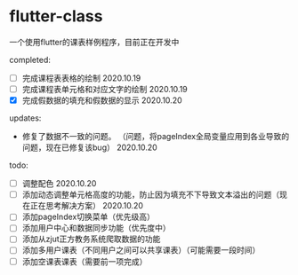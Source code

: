 # flutter-class

 一个使用flutter的课表样例程序，目前正在开发中

completed:

- [ ] 完成课程表表格的绘制 2020.10.19
- [ ] 完成课程表单元格和对应文字的绘制 2020.10.19
- [x] 完成假数据的填充和假数据的显示 2020.10.20

updates:

- 修复了数据不一致的问题。
（问题，将pageIndex全局变量应用到各业导致的问题，现在已修复该bug） 2020.10.20

todo:

- [ ] 调整配色 2020.10.20
- [ ] 添加动态调整单元格高度的功能，防止因为填充不下导致文本溢出的问题（现在正在思考解决方案） 2020.10.20
- [ ] 添加pageIndex切换菜单（优先级高）
- [ ] 添加用户中心和数据同步功能（优先度中）
- [ ] 添加从zjut正方教务系统爬取数据的功能
- [ ] 添加多用户课表（不同用户之间可以共享课表）（可能需要一段时间）
- [ ] 添加空课表课表（需要前一项完成）